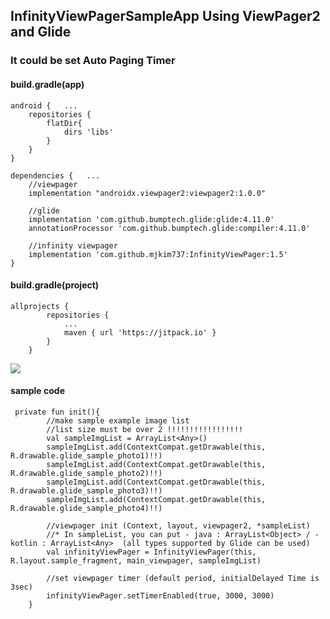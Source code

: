 ## InfinityViewPagerSampleApp Using ViewPager2 and Glide

### It could be set Auto Paging Timer

#### build.gradle(app)   
```
android {   ...
    repositories {
        flatDir{
            dirs 'libs'
        }
    }
}

dependencies {   ...        
    //viewpager
    implementation "androidx.viewpager2:viewpager2:1.0.0"
    
    //glide
    implementation 'com.github.bumptech.glide:glide:4.11.0'
    annotationProcessor 'com.github.bumptech.glide:compiler:4.11.0'
    
    //infinity viewpager
    implementation 'com.github.mjkim737:InfinityViewPager:1.5'
}
```

#### build.gradle(project)
```
allprojects {
		repositories {
			...
			maven { url 'https://jitpack.io' }
		}
	}
```

[![](https://jitpack.io/v/mjkim737/InfinityViewPager.svg)](https://jitpack.io/#mjkim737/InfinityViewPager)





#### sample code
```
 private fun init(){
        //make sample example image list
        //list size must be over 2 !!!!!!!!!!!!!!!!!
        val sampleImgList = ArrayList<Any>()
        sampleImgList.add(ContextCompat.getDrawable(this, R.drawable.glide_sample_photo1)!!)
        sampleImgList.add(ContextCompat.getDrawable(this, R.drawable.glide_sample_photo2)!!)
        sampleImgList.add(ContextCompat.getDrawable(this, R.drawable.glide_sample_photo3)!!)
        sampleImgList.add(ContextCompat.getDrawable(this, R.drawable.glide_sample_photo4)!!)

        //viewpager init (Context, layout, viewpager2, *sampleList)
        //* In sampleList, you can put - java : ArrayList<Object> / - kotlin : ArrayList<Any>  (all types supported by Glide can be used)
        val infinityViewPager = InfinityViewPager(this, R.layout.sample_fragment, main_viewpager, sampleImgList)

        //set viewpager timer (default period, initialDelayed Time is 3sec)
        infinityViewPager.setTimerEnabled(true, 3000, 3000)
    }
```
